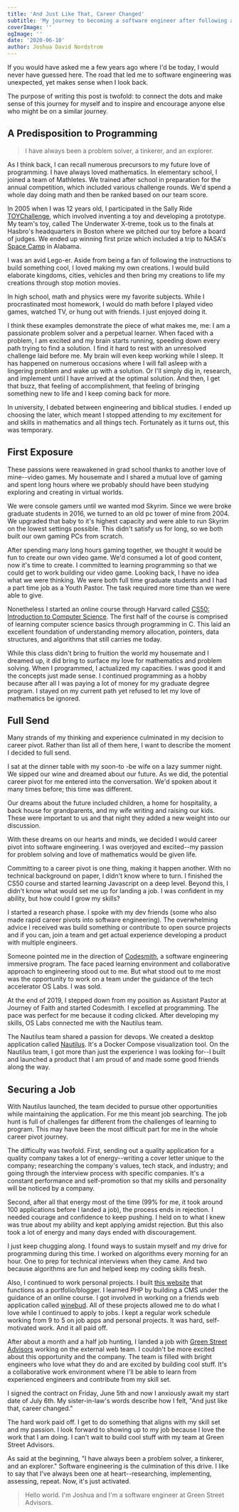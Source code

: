 ```yaml
---
title: 'And Just Like That, Career Changed'
subtitle: 'My journey to becoming a software engineer after following a different career path for 7 years.'
coverImage: ''
ogImage: ''
date: '2020-06-10'
author: Joshua David Nordstrom
---
```


If you would have asked me a few years ago where I'd be today, I would never have guessed here. The road that led me to software engineering was unexpected, yet makes sense when I look back.

The purpose of writing this post is twofold: to connect the dots and make sense of this journey for myself and to inspire and encourage anyone else who might be on a similar journey.

## A Predisposition to Programming

> I have always been a problem solver, a tinkerer, and an explorer.

As I think back, I can recall numerous precursors to my future love of programming. I have always loved mathematics. In elementary school, I joined a team of Mathletes. We trained after school in preparation for the annual competition, which included various challenge rounds. We'd spend a whole day doing math and then be ranked based on our team score.

In 2005 when I was 12 years old, I participated in the Sally Ride [TOYChallenge](https://www.nasa.gov/audience/forstudents/5-8/features/F_Toy_Challenge.html), which involved inventing a toy and developing a prototype. My team's toy, called The Underwater X-treme, took us to the finals at Hasbro's headquarters in Boston where we pitched our toy before a board of judges. We ended up winning first prize which included a trip to NASA's [Space Camp](https://www.spacecamp.com/space/camp) in Alabama.

I was an avid Lego-er. Aside from being a fan of following the instructions to build something cool, I loved making my own creations. I would build elaborate kingdoms, cities, vehicles and then bring my creations to life my creations through stop motion movies.

In high school, math and physics were my favorite subjects. While I procrastinated most homework, I would do math before I played video games, watched TV, or hung out with friends. I just enjoyed doing it.

I think these examples demonstrate the piece of what makes me, me: I am a passionate problem solver and a perpetual learner. When faced with a problem, I am excited and my brain starts running, speeding down every path trying to find a solution. I find it hard to rest with an unresolved challenge laid before me. My brain will even keep working while I sleep. It has happened on numerous occasions where I will fall asleep with a lingering problem and wake up with a solution. Or I'll simply dig in, research, and implement until I have arrived at the optimal solution. And then, I get that buzz, that feeling of accomplishment, that feeling of bringing something new to life and I keep coming back for more.

In university, I debated between engineering and biblical studies. I ended up choosing the later, which meant I stopped attending to my excitement for and skills in mathematics and all things tech. Fortunately as it turns out, this was temporary.

## First Exposure

These passions were reawakened in grad school thanks to another love of mine--video games. My housemate and I shared a mutual love of gaming and spent long hours where we probably should have been studying exploring and creating in virtual worlds.

We were console gamers until we wanted mod Skyrim. Since we were broke graduate students in 2016, we turned to an old pc tower of mine from 2004. We upgraded that baby to it's highest capacity and were able to run Skyrim on the lowest settings possible. This didn't satisfy us for long, so we both built our own gaming PCs from scratch.

After spending many long hours gaming together, we thought it would be fun to create our own video game. We'd consumed a lot of good content, now it's time to create. I committed to learning programming so that we could get to work building our video game. Looking back, I have no idea what we were thinking. We were both full time graduate students and I had a part time job as a Youth Pastor. The task required more time than we were able to give.

Nonetheless I started an online course through Harvard called [CS50: Introduction to Computer Science](https://cs50.harvard.edu/summer/2020/). The first half of the course is comprised of learning computer science basics through programming in C. This laid an excellent foundation of understanding memory allocation, pointers, data structures, and algorithms that still carries me today.

While this class didn't bring to fruition the world my housemate and I dreamed up, it did bring to surface my love for mathematics and problem solving. When I programmed, I actualized my capacities. I was good it and the concepts just made sense. I continued programming as a hobby because after all I was paying a lot of money for my graduate degree program. I stayed on my current path yet refused to let my love of mathematics be ignored.

## Full Send

Many strands of my thinking and experience culminated in my decision to career pivot. Rather than list all of them here, I want to describe the moment I decided to full send.

I sat at the dinner table with my soon-to -be wife on a lazy summer night. We sipped our wine and dreamed about our future. As we did, the potential career pivot for me entered into the conversation. We'd spoken about it many times before; this time was different.

Our dreams about the future included children, a home for hospitality, a back house for grandparents, and my wife writing and raising our kids. These were important to us and that night they added a new weight into our discussion.

With these dreams on our hearts and minds, we decided I would career pivot into software engineering. I was overjoyed and excited--my passion for problem solving and love of mathematics would be given life.

Committing to a career pivot is one thing, making it happen another. With no technical background on paper, I didn't know where to turn. I finished the CS50 course and started learning Javascript on a deep level. Beyond this, I didn't know what would set me up for landing a job. I was confident in my ability, but how could I grow my skills?

I started a research phase. I spoke with my dev friends (some who also made rapid career pivots into software engineering). The overwhelming advice I received was build something or contribute to open source projects and if you can, join a team and get actual experience developing a product with multiple engineers.

Someone pointed me in the direction of [Codesmith](https://www.codesmith.io/#), a software engineering immersive program. The face paced learning environment and collaborative approach to engineering stood out to me. But what stood out to me most was the opportunity to work on a team under the guidance of the tech accelerator OS Labs. I was sold.

At the end of 2019, I stepped down from my position as Assistant Pastor at Journey of Faith and started Codesmith. I excelled at programming. The pace was perfect for me because it coding clicked. After developing my skills, OS Labs connected me with the Nautilus team.

The Nautilus team shared a passion for devops. We created a desktop application called [Nautilus](https://jdnordstrom.com/writings/nautilus). It's a Docker Compose visualization tool. On the Nautilus team, I got more than just the experience I was looking for--I built and launched a product that I am proud of and made some good friends along the way.

## Securing a Job

With Nautilus launched, the team decided to pursue other opportunities while maintaining the application. For me this meant job searching. The job hunt is full of challenges far different from the challenges of learning to program. This may have been the most difficult part for me in the whole career pivot journey.

The difficulty was twofold. First, sending out a quality application for a quality company takes a lot of energy--writing a cover letter unique to the company; researching the company's values, tech stack, and industry; and going through the interview process with specific companies. It's a constant performance and self-promotion so that my skills and personality will be noticed by a company.

Second, after all that energy most of the time (99% for me, it took around 100 applications before I landed a job), the process ends in rejection. I needed courage and confidence to keep pushing. I held on to what I knew was true about my ability and kept applying amidst rejection. But this also took a lot of energy and many days ended with discouragement.

I just keep chugging along. I found ways to sustain myself and my drive for programming during this time. I worked on algorithms every morning for an hour. One to prep for technical interviews when they came. And two because algorithms are fun and helped keep my coding skills fresh.

Also, I continued to work personal projects. I built [this website](https://jdnordstrom.com/writings/this-website) that functions as a portfolio/blogger. I learned PHP by building a CMS under the guidance of an online course. I got involved in working on a friends web application called [winebud](https://www.winebud.com/). All of these projects allowed me to do what I love while I continued to apply to jobs. I kept a regular work schedule working from 9 to 5 on job apps and personal projects. It was hard, self-motivated work. And it all paid off.

After about a month and a half job hunting, I landed a job with [Green Street Advisors](https://www.greenstreetadvisors.com/) working on the external web team. I couldn't be more excited about this opportunity and the company. The team is filled with bright engineers who love what they do and are excited by building cool stuff. It's a collaborative work environment where I'll be able to learn from experienced engineers and contribute from my skill set.

I signed the contract on Friday, June 5th and now I anxiously await my start date of July 6th. My sister-in-law's words describe how I felt, "And just like that, career changed."

The hard work paid off. I get to do something that aligns with my skill set and my passion. I look forward to showing up to my job because I love the work that I am doing. I can't wait to build cool stuff with my team at Green Street Advisors.

As said at the beginning, "I have always been a problem solver, a tinkerer, and an explorer." Software engineering is the culmination of this drive. I like to say that I've always been one at heart--researching, implementing, assessing, repeat. Now, it's just activated.

> Hello world. I'm Joshua and I'm a software engineer at Green Street Advisors.
